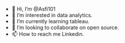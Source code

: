 - 👋 Hi, I’m @Asfi101
- 👀 I’m interested in data analytics.
- 🌱 I’m currently learning tableau.
- 💞️ I’m looking to collaborate on open source.
- 📫 How to reach me Linkedin.

<!---
Asfi101/Asfi101 is a ✨ special ✨ repository because its `README.md` (this file) appears on your GitHub profile.
You can click the Preview link to take a look at your changes.
--->
